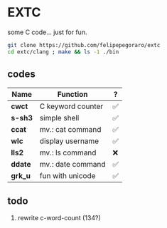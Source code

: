# EXTC 
some C code... just for fun.
```sh 
git clone https://github.com/felipepegoraro/extc
cd extc/clang ; make && ls -1 ./bin
```

## codes
|     Name     |       Function      |  ? |
| ------------ | ------------------- | -- |
| **cwct**     | C keyword counter   | ✅ |
| **s-sh3**    | simple shell        | ✅ |
| **ccat**     | mv.: cat command    | ✅ |
| **wlc**      | display username    | ✅ |
| **lls2**     | mv.: ls command     | ❌ |
| **ddate**    | mv.: date command   | ✅ | 
| **grk_u**    | fun with unicode    | ✅ | 

## todo
1. rewrite c-word-count (134?)
